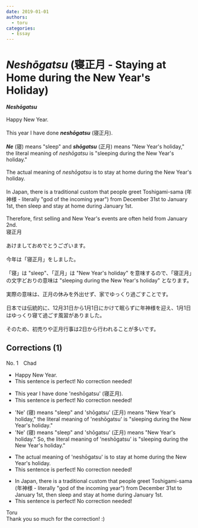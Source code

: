 ```yaml
---
date: 2019-01-01
authors:
  - toru
categories:
  - Essay
---
```


<h1 id="subject_show"><strong><em>Neshōgatsu</strong></em> (寝正月 - Staying at Home during the New Year's Holiday)</h1>
<div class="date" hidden>Jan 1, 2019 23:26</div>
<div id="post"><div id="body_show_ori">
<strong><em>Neshōgatsu</strong></em><br/><br/>Happy New Year.<br/><br/>This year I have done <strong><em>neshōgatsu</em></strong> (寝正月).<br/><br/><strong><em>Ne</em></strong> (寝) means "sleep" and <strong><em>shōgatsu</em></strong> (正月) means "New Year's holiday," the literal meaning of <em>neshōgatsu</em> is "sleeping during the New Year's holiday."<br/><br/>The actual meaning of <em>neshōgatsu</em> is to stay at home during the New Year's holiday.<br/><br/>In Japan, there is a traditional custom that people greet Toshigami-sama (年神様 - literally "god of the incoming year") from December 31st to January 1st, then sleep and stay at home during January 1st.<br/><br/>Therefore, first selling and New Year's events are often held from January 2nd.
</div></div>

<!-- more -->

<div id="post_ja"><div id="body_show_mo">
寝正月<br/><br/>あけましておめでとうございます。<br/><br/>今年は「寝正月」をしました。<br/><br/>「寝」は "sleep"、「正月」は "New Year's holiday" を意味するので、「寝正月」の文字どおりの意味は "sleeping during the New Year's holiday" となります。<br/><br/>実際の意味は、正月の休みを外出せず、家でゆっくり過ごすことです。<br/><br/>日本では伝統的に、12月31日から1月1日にかけて眠らずに年神様を迎え、1月1日はゆっくり寝て過ごす風習がありました。<br/><br/>そのため、初売りや正月行事は2日から行われることが多いです。
</div></div>

## Corrections (1)
<div id="block"><div class="first_name"> No. 1　<span class="just_name">Chad</span></div><div id="block2">
<ul class="correction_field">
<li class="incorrect">Happy New Year.</li>
<li class="corrected perfect">This sentence is perfect! No correction needed!</li>
</ul>
<ul class="correction_field">
<li class="incorrect">This year I have done 'neshōgatsu' (寝正月).</li>
<li class="corrected perfect">This sentence is perfect! No correction needed!</li>
</ul>
<ul class="correction_field">
<li class="incorrect">'Ne' (寝) means "sleep" and 'shōgatsu' (正月) means "New Year's holiday," the literal meaning of 'neshōgatsu' is "sleeping during the New Year's holiday."</li>
<li class="corrected correct">
'Ne' (寝) means "sleep" and 'shōgatsu' (正月) means "New Year's holiday." <span class="f_red">So,</span> the literal meaning of 'neshōgatsu' is "sleeping during the New Year's holiday."
</li>
</ul>
<ul class="correction_field">
<li class="incorrect">The actual meaning of 'neshōgatsu' is to stay at home during the New Year's holiday.</li>
<li class="corrected perfect">This sentence is perfect! No correction needed!</li>
</ul>
<ul class="correction_field">
<li class="incorrect">In Japan, there is a traditional custom that people greet Toshigami-sama (年神様 - literally "god of the incoming year") from December 31st to January 1st, then sleep and stay at home during January 1st.</li>
<li class="corrected perfect">This sentence is perfect! No correction needed!</li>
</ul>
</div><div class="name"><span class="just_name">Toru</span><br>
Thank you so much for the correction! :)
</div>
</div>
